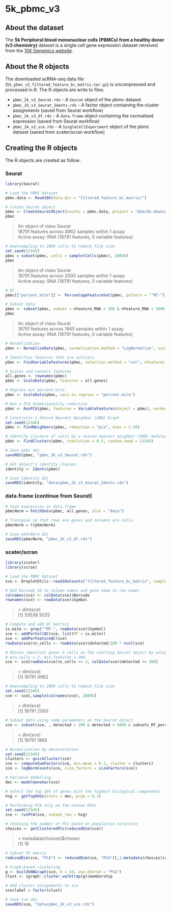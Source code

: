 # 5k_pbmc_v3

## About the dataset

The **5k Peripheral blood mononuclear cells (PBMCs) from a healthy donor (v3 chemistry)** dataset is a single cell gene expression dataset retreived from the [10X Genomics website](https://support.10xgenomics.com/single-cell-gene-expression/datasets/3.0.2/5k_pbmc_v3). 

## About the R objects

The downloaded scRNA-seq data file (`5k_pbmc_v3_filtered_feature_bc_matrix.tar.gz`) is uncompressed and processed in R. The R objects are write to files:

- `pbmc_2k_v3_Seurat.rds` - A `Seurat` object of the pbmc dataset
- `pbmc_2k_v3_Seurat_Idents.rds` - A factor object containing the cluster assignments (saved from Seurat workflow)
- `pbmc_2k_v3_df.rds` - A `data.frame` object containing the normalised expression (saved from Seurat workflow)
- `pbmc_2k_v3_sce.rds` - A `SingleCellExperiment` object of the pbmc dataset (saved from scater/scran workflow)

## Creating the R objects

The R objects are created as follow:

### Seurat

```R
library(Seurat)

# Load the PBMC dataset
pbmc.data <- Read10X(data.dir = "filtered_feature_bc_matrix/")

# Create Seurat object
pbmc <- CreateSeuratObject(counts = pbmc.data, project = "pbmc5k-downsampled", min.cells = 3, min.features = 200)
pbmc
```

> An object of class Seurat<br />
> 18791 features across 4962 samples within 1 assay <br />
> Active assay: RNA (18791 features, 0 variable features)

```R
# Downsampling to 2000 cells to reduce file size
set.seed(12345)
pbmc = subset(pbmc, cells = sample(Cells(pbmc), 2000))
pbmc
```

> An object of class Seurat<br />
> 18791 features across 2000 samples within 1 assay<br />
> Active assay: RNA (18791 features, 0 variable features)

```R
# QC
pbmc[["percent.mito"]] <- PercentageFeatureSet(pbmc, pattern = "^MT-")

# Subset data
pbmc <- subset(pbmc, subset = nFeature_RNA > 200 & nFeature_RNA < 5000 & percent.mito < 25)
pbmc
```

> An object of class Seurat<br />
> 18791 features across 1865 samples within 1 assay<br />
> Active assay: RNA (18791 features, 0 variable features)

```R
# Normalization
pbmc <- NormalizeData(pbmc, normalization.method = "LogNormalize", scale.factor = 10000)

# Identifies features that are outliers
pbmc <- FindVariableFeatures(pbmc, selection.method = "vst", nfeatures = 2000)

# Scales and centers features
all.genes <- rownames(pbmc)
pbmc <- ScaleData(pbmc, features = all.genes)

# Regress out percent.mito
pbmc <- ScaleData(pbmc, vars.to.regress = "percent.mito")

# Run a PCA dimensionality reduction
pbmc <- RunPCA(pbmc, features = VariableFeatures(object = pbmc), verbose = FALSE)

# Constructs a Shared Nearest Neighbor (SNN) Graph
set.seed(12345)
pbmc <- FindNeighbors(pbmc, reduction = "pca", dims = 1:20)

# Identify clusters of cells by a shared nearest neighbor (SNN) modularity optimization based clustering algorithm
pbmc <- FindClusters(pbmc, resolution = 0.5, random.seed = 12345)

# Save pmbc obj
saveRDS(pbmc, "pbmc_2k_v3_Seurat.rds")

# Get object's identity classes
identity <- Idents(pbmc)

# Save identity obj
saveRDS(identity, "data/pbmc_2k_v3_Seurat_Idents.rds")
```

### data.frame (continue from Seurat)

```R
# Save expression as data.frame
pbmcNorm = FetchData(pbmc, all.genes, slot = "data")

# Transpose so that rows are genes and columns are cells
pbmcNorm = t(pbmcNorm)

# Save pbmcNorm obj
saveRDS(pbmcNorm, "pbmc_2k_v3_df.rds")
```

### scater/scran

```R
library(scater)
library(scran)

# Load the PBMC dataset
sce <- DropletUtils::read10xCounts("filtered_feature_bc_matrix", sample.names = "pbmc5k-downsampled")

# Add barcode ID to column names and gene name to row names
colnames(sce) <- colData(sce)$Barcode
rownames(sce) <- rowData(sce)$Symbol
```

> \> dim(sce)<br />
> [1] 33538  5025

```R
# Compute and add QC metrics
is.mito <- grep("^MT-", rowData(sce)$Symbol)
sce <- addPerCellQC(sce, list(MT = is.mito))
sce <- addPerFeatureQC(sce)
rowData(sce)$n_cells <- rowData(sce)$detected/100 * ncol(sce)

# Obtain identical genes & cells as the starting Seurat object by using same fileter parameters: 
# min.cells = 3, min.features = 200
sce <- sce[rowData(sce)$n_cells >= 3, colData(sce)$detected >= 200]
```

> \> dim(sce)<br />
> [1] 18791  4962

```R
# Downsampling to 2000 cells to reduce file size
set.seed(12345)
sce <- sce[,sample(colnames(sce), 2000)]
```

> \> dim(sce)<br />
> [1] 18791  2000

```R
# Subset data using same parameters as the Seurat object
sce <- subset(sce, , detected > 200 & detected < 5000 & subsets_MT_percent < 25)
```

> \> dim(sce)<br />
> [1] 18791  1865

```R
# Normalization by deconvolution
set.seed(12345)
clusters <- quickCluster(sce)
sce <- computeSumFactors(sce, min.mean = 0.1, cluster = clusters)
sce <- logNormCounts(sce, size_factors = sizeFactors(sce))

# Variance modelling
dec <- modelGeneVar(sce)

# Select the top 10% of genes with the highest biological components
hvg <- getTopHVGs(stats = dec, prop = 0.1)

# Performing PCA only on the chosen HVGs
set.seed(12345)
sce <- runPCA(sce, subset_row = hvg)

# Choosing the number of PCs based on population structure
choices <- getClusteredPCs(reducedDim(sce))
```

> \> metadata(choices)$chosen<br />
> [1] 16

```R
# Subset PC matrix
reducedDim(sce, "PCA") <- reducedDim(sce, "PCA")[,1:metadata(choices)$chosen]

# Graph-based clustering
g <- buildSNNGraph(sce, k = 10, use.dimred = "PCA")
clust <- igraph::cluster_walktrap(g)$membership

# Add cluster assignments to sce
sce$label = factor(clust)

# Save sce obj
saveRDS(sce, "data/pbmc_2k_v3_sce.rds")
```
